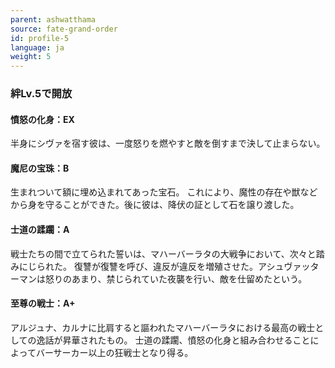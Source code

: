 ```yaml
---
parent: ashwatthama
source: fate-grand-order
id: profile-5
language: ja
weight: 5
---
```


### 絆Lv.5で開放

#### 憤怒の化身：EX

半身にシヴァを宿す彼は、一度怒りを燃やすと敵を倒すまで決して止まらない。

#### 魔尼の宝珠：B

生まれついて額に埋め込まれてあった宝石。
これにより、魔性の存在や獣などから身を守ることができた。後に彼は、降伏の証として石を譲り渡した。

#### 士道の蹂躙：A

戦士たちの間で立てられた誓いは、マハーバーラタの大戦争において、次々と踏みにじられた。
復讐が復讐を呼び、違反が違反を増殖させた。アシュヴァッターマンは怒りのあまり、禁じられていた夜襲を行い、敵を仕留めたという。

#### 至尊の戦士：A+

アルジュナ、カルナに比肩すると謳われたマハーバーラタにおける最高の戦士としての逸話が昇華されたもの。
士道の蹂躙、憤怒の化身と組み合わせることによってバーサーカー以上の狂戦士となり得る。
